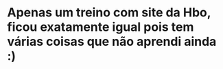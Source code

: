 # Apenas um treino com site da Hbo, ficou exatamente igual pois tem várias coisas que não aprendi ainda :)
